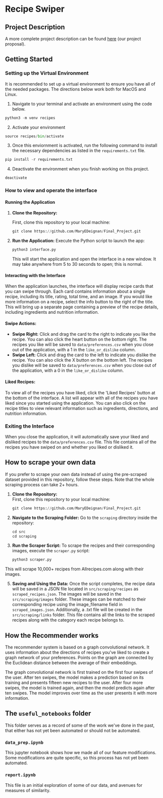 # Recipe Swiper

## Project Description

A more complete project description can be found  <a href="docs/Al_and_Mary_Meal_Plan_Generator.pdf">here</a> (our project proposal).

## Getting Started
### Setting up the Virtual Environment
It is recommended to set up a virtual environment to ensure you have all of the needed packages. 
The directions below work both for MacOS and Linux. 
1. Navigate to your terminal and activate an environment using the code below. 
```python
python3 -m venv recipes
```
2. Activate your environment
```python
source recipes/bin/activate
```
3. Once this enviornment is activated, run the following command to install the necessary dependencies as listed in the `requirements.txt` file.
```python
pip install -r requirements.txt
```
4. Deactivate the environment when you finish working on this project. 
```python
deactivate
```

### How to view and operate the interface
#### **Running the Application**
1. **Clone the Repository:**
   
   First, clone this repository to your local machine:
   ```python
   git clone https://github.com/MaryEDeignan/Final_Project.git
   ``` 
2. **Run the Application:** Execute the Python script to launch the app:
	```python 
	python3 interface.py
	```
	This will start the application and open the interface in a new window. It may take anywhere from 5 to 30 seconds to open; this is normal.

#### **Interacting with the Interface**
When the application launches, the interface will display recipe cards that you can swipe through. Each card contains information about a single recipe, including its title, rating, total time, and an image. If you would like more information on a recipe, select the info button to the right of the title. This will bring up a separate page containing a preview of the recipe details, including ingredients and nutrition information.
#### **Swipe Actions:**
- **Swipe Right:** Click and drag the card to the right to indicate you like the recipe. You can also click the heart button on the bottom right. The recipes you like will be saved to `data/preferences.csv` when you close out of the application, with a 1 in the `like_or_dislike` column. 
- **Swipe Left:** Click and drag the card to the left to indicate you dislike the recipe. You can also click the X button on the bottom left. The recipes you dislike will be saved to `data/preferences.csv` when you close out of the application, with a 0 in the `like_or_dislike` column.

#### **Liked Recipes:**
To view all of the recipes you have liked, click the 'Liked Recipes' button at the bottom of the interface. A list will appear with all of the recipes you have liked since you started using the application. You can also click on the recipe titles to view relevant information such as ingredients, directions, and nutrition information.

### **Exiting the Interface** 
When you close the application, it will automatically save your liked and disliked recipes to the `data/preferences.csv` file. This file contains all of the recipes you have swiped on and whether you liked or disliked it. 

## How to scrape your own data
If you prefer to scrape your own data instead of using the pre-scraped dataset provided in this repository, follow these steps. Note that the whole scraping process can take 2+ hours. 
1. **Clone the Repository:**  
   First, clone this repository to your local machine:
   ```python
   git clone https://github.com/MaryEDeignan/Final_Project.git
   ```
2. **Navigate to the Scraping Folder:** Go to the `scraping` directory inside the repository:
	```python 
	cd src
	cd scraping 
	```
3. **Run the Scraper Script:** To scrape the recipes and their corresponding images, execute the `scraper.py` script:
	```python
	python3 scraper.py
	```
  This will scrape 10,000+ recipes from Allrecipes.com along with their images.

5. **Saving and Using the Data:** Once the script completes, the recipe data will be saved in a JSON file located in `src/scraping/recipes` as `scraped_recipes.json`. The images will be saved in the `src/scraping/images` folder.  These images can be matched to their corresponding recipe using the image_filename field in `scraped_images.json`. Additionally, a .txt file will be created in the `src/scraping/links` folder. This file contains all the links to the scraped recipes along with the category each recipe belongs to.

## How the Recommender works
The recommender system is based on a graph convolutional network. It uses information about the directions of recipes you've liked to create a graph network of your preferences. Points on the graph are connected by the Euclidean distance between the average of their embeddings.

The graph convolutional network is first trained on the first four swipes of the user. After ten swipes, the model makes a prediction based on its training and presents fifteen new recipes to the user. After four more swipes, the model is trained again, and then the model predicts again after ten swipes. The model improves over time as the user presents it with more information.

## The `useful_notebooks` folder
This folder serves as a record of some of the work we've done in the past, that either has not yet been automated or should not be automated.

### `data_prep.ipynb`
This jupyter notebook shows how we made all of our feature modifications. Some modifications are quite specific, so this process has not yet been automated.

### `report.ipynb`
This file is an initial exploration of some of our data, and avenues for measures of similarity.
